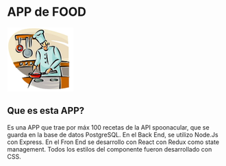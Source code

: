 # APP de FOOD

<img height="150" src="./cooking.png" />

## Que es esta APP?
Es una APP que trae por máx 100 recetas de la API spoonacular, que se guarda  en la base de datos PostgreSQL. En el Back End, se utilizo Node.Js con Express. En el Fron End se desarrollo con React con Redux como state management. Todos los estilos del componente fueron desarrollado con CSS.

